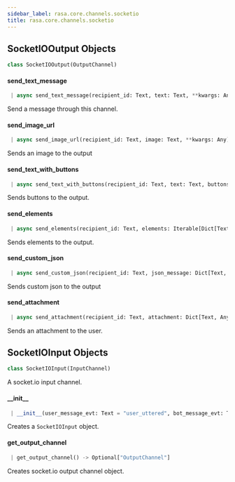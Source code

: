 ```yaml
---
sidebar_label: rasa.core.channels.socketio
title: rasa.core.channels.socketio
---
```

## SocketIOOutput Objects

```python
class SocketIOOutput(OutputChannel)
```

#### send\_text\_message

```python
 | async send_text_message(recipient_id: Text, text: Text, **kwargs: Any) -> None
```

Send a message through this channel.

#### send\_image\_url

```python
 | async send_image_url(recipient_id: Text, image: Text, **kwargs: Any) -> None
```

Sends an image to the output

#### send\_text\_with\_buttons

```python
 | async send_text_with_buttons(recipient_id: Text, text: Text, buttons: List[Dict[Text, Any]], **kwargs: Any, ,) -> None
```

Sends buttons to the output.

#### send\_elements

```python
 | async send_elements(recipient_id: Text, elements: Iterable[Dict[Text, Any]], **kwargs: Any) -> None
```

Sends elements to the output.

#### send\_custom\_json

```python
 | async send_custom_json(recipient_id: Text, json_message: Dict[Text, Any], **kwargs: Any) -> None
```

Sends custom json to the output

#### send\_attachment

```python
 | async send_attachment(recipient_id: Text, attachment: Dict[Text, Any], **kwargs: Any) -> None
```

Sends an attachment to the user.

## SocketIOInput Objects

```python
class SocketIOInput(InputChannel)
```

A socket.io input channel.

#### \_\_init\_\_

```python
 | __init__(user_message_evt: Text = "user_uttered", bot_message_evt: Text = "bot_uttered", namespace: Optional[Text] = None, session_persistence: bool = False, socketio_path: Optional[Text] = "/socket.io", jwt_key: Optional[Text] = None, jwt_method: Optional[Text] = "HS256")
```

Creates a ``SocketIOInput`` object.

#### get\_output\_channel

```python
 | get_output_channel() -> Optional["OutputChannel"]
```

Creates socket.io output channel object.

